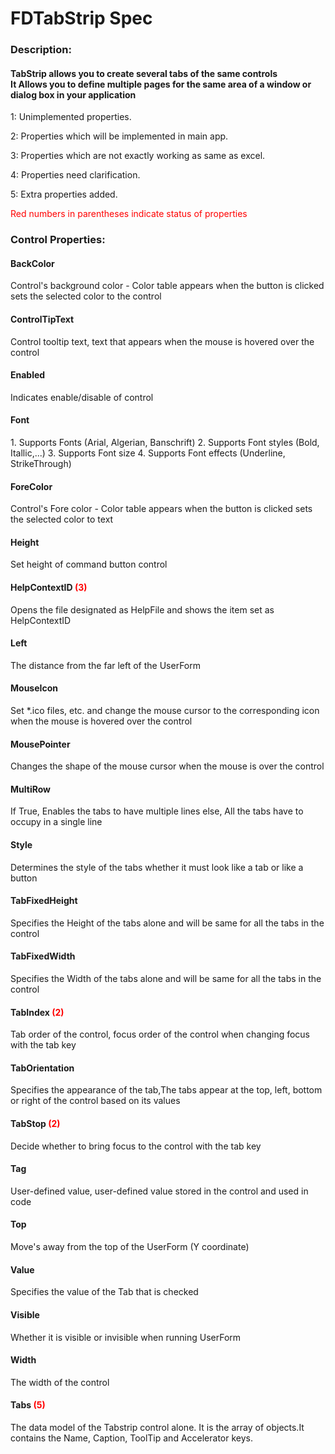 # FDTabStrip Spec

<h3><b>Description:</b></h3>
<h4>TabStrip allows you to create several tabs of the same controls<br />It Allows you to define multiple pages for the same area of a window or dialog box in your application</h4>

<span>1: Unimplemented properties.</span>

<span>2: Properties which will be implemented in main app.</span>

<span>3: Properties which are not exactly working as same as excel.</span>

<span>4: Properties need clarification.</span>

<span>5: Extra properties added.</span>

<span style='color:red'>Red numbers in parentheses indicate status of properties</span>

<h3><b>Control Properties:</b></h3>
<h4>BackColor</h4>
<span>Control's background color - Color table appears when the button is clicked sets the selected color to the control</span>

<h4>ControlTipText</h4>
<span>Control tooltip text, text that appears when the mouse is hovered over the control</span>

<h4>Enabled</h4>
<span>Indicates enable/disable of control</span>

<h4>Font</h4>
<span>1. Supports Fonts (Arial, Algerian, Banschrift)
2. Supports Font styles (Bold, Itallic,...)
3. Supports Font size
4. Supports Font effects (Underline, StrikeThrough)</span>

<h4>ForeColor</h4>
<span>Control's Fore color - Color table appears when the button is clicked sets the selected color to text</span>

<h4>Height</h4>
<span>Set height of command button control </span>

<h4>HelpContextID <span style="color:red;">(3)</span></h4>
<span> Opens the file designated as HelpFile and shows the item set as HelpContextID</span>

<h4>Left</h4>
<span>The distance from the far left of the UserForm </span>

<h4>MouseIcon</h4>
<span>Set *.ico files, etc. and change the mouse cursor to the corresponding icon when the mouse is hovered over the control</span>

<h4>MousePointer</h4>
<span>Changes the shape of the mouse cursor when the mouse is over the control </span>

<h4>MultiRow</h4>
<span>If True, Enables the tabs to have multiple lines else, All the tabs have to occupy in a single line</span>

<h4>Style</h4>
<span>Determines the style of the tabs whether it must look like a tab or like a button</span>

<h4>TabFixedHeight</h4>
<span>Specifies the Height of the tabs alone and will be same for all the tabs in the control</span>

<h4>TabFixedWidth</h4>
<span>Specifies the Width of the tabs alone and will be same for all the tabs in the control</span>

<h4>TabIndex <span style="color:red;">(2)</span></h4>
<span>Tab order of the control, focus order of the control when changing focus with the tab key</span>

<h4>TabOrientation </h4>
<span>Specifies the appearance of the tab,The tabs appear at the top, left, bottom or right of the control based on its values</span>

<h4>TabStop <span style="color:red;">(2)</span></h4>
<span>Decide whether to bring focus to the control with the tab key </span>

<h4>Tag </h4>
<span>User-defined value, user-defined value stored in the control and used in code </span>

<h4>Top</h4>
<span>Move's away from the top of the UserForm (Y coordinate)</span>

<h4>Value</h4>
<span> Specifies the value of the Tab that is checked</span>

<h4>Visible</h4>
<span>Whether it is visible or invisible when running UserForm</span>

<h4>Width</h4>
<span>The width of the control</span>

<h4>Tabs <span style="color:red;">(5)</span></h4>
<span>The data model of the Tabstrip control alone. It is the array of objects.It contains the Name, Caption, ToolTip and Accelerator keys.</span>